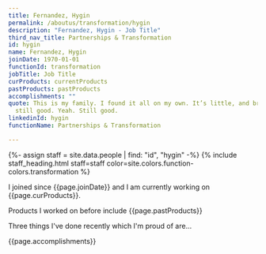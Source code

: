 ```yaml
---
title: Fernandez, Hygin
permalink: /aboutus/transformation/hygin
description: "Fernandez, Hygin - Job Title"
third_nav_title: Partnerships & Transformation
id: hygin
name: Fernandez, Hygin
joinDate: 1970-01-01
functionId: transformation
jobTitle: Job Title
curProducts: currentProducts
pastProducts: pastProducts
accomplishments: ""
quote: This is my family. I found it all on my own. It’s little, and broken, but
  still good. Yeah. Still good.
linkedinId: hygin
functionName: Partnerships & Transformation

---
```


{%- assign staff = site.data.people | find: "id", "hygin" -%}
{% include staff_heading.html staff=staff color=site.colors.function-colors.transformation %}

<p>I joined since {{page.joinDate}} and I am currently working on {{page.curProducts}}.</p>

<p>Products I worked on before include {{page.pastProducts}}</p>

<p>Three things I've done recently which I'm proud of are...</p>
{{page.accomplishments}}
